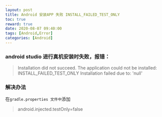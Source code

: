```yaml
---
layout: post
title: Android 安装APP 失败 INSTALL_FAILED_TEST_ONLY
toc: true
reward: true
date: 2020-08-07 09:40:00
tags: [Android,Error]
categories: [Android]
---
```

### android studio 进行真机安装时失败，报错：
> Installation did not succeed.
The application could not be installed: INSTALL_FAILED_TEST_ONLY
Installation failed due to: 'null'

### 解决办法
在`gradle.properties 文件中`添加

>android.injected.testOnly=false